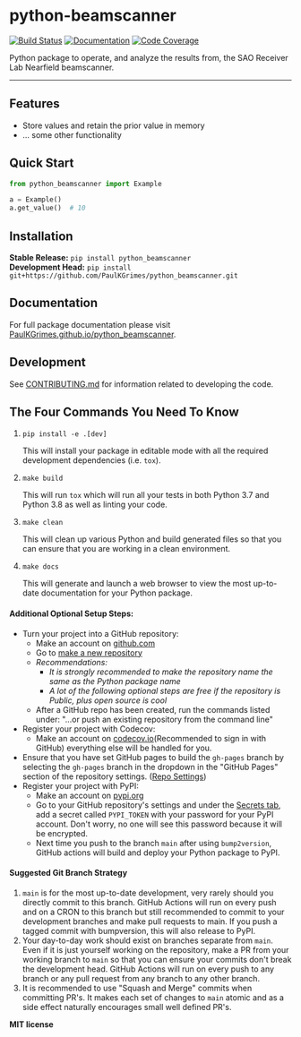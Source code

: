 # python-beamscanner

[![Build Status](https://github.com/PaulKGrimes/python_beamscanner/workflows/Build%20Main/badge.svg)](https://github.com/PaulKGrimes/python_beamscanner/actions)
[![Documentation](https://github.com/PaulKGrimes/python_beamscanner/workflows/Documentation/badge.svg)](https://PaulKGrimes.github.io/python_beamscanner/)
[![Code Coverage](https://codecov.io/gh/PaulKGrimes/python_beamscanner/branch/main/graph/badge.svg)](https://codecov.io/gh/PaulKGrimes/python_beamscanner)

Python package to operate, and analyze the results from, the SAO Receiver Lab Nearfield beamscanner.

---

## Features

-   Store values and retain the prior value in memory
-   ... some other functionality

## Quick Start

```python
from python_beamscanner import Example

a = Example()
a.get_value()  # 10
```

## Installation

**Stable Release:** `pip install python_beamscanner`<br>
**Development Head:** `pip install git+https://github.com/PaulKGrimes/python_beamscanner.git`

## Documentation

For full package documentation please visit [PaulKGrimes.github.io/python_beamscanner](https://PaulKGrimes.github.io/python_beamscanner).

## Development

See [CONTRIBUTING.md](CONTRIBUTING.md) for information related to developing the code.

## The Four Commands You Need To Know

1. `pip install -e .[dev]`

    This will install your package in editable mode with all the required development
    dependencies (i.e. `tox`).

2. `make build`

    This will run `tox` which will run all your tests in both Python 3.7
    and Python 3.8 as well as linting your code.

3. `make clean`

    This will clean up various Python and build generated files so that you can ensure
    that you are working in a clean environment.

4. `make docs`

    This will generate and launch a web browser to view the most up-to-date
    documentation for your Python package.

#### Additional Optional Setup Steps:

-   Turn your project into a GitHub repository:
    -   Make an account on [github.com](https://github.com)
    -   Go to [make a new repository](https://github.com/new)
    -   _Recommendations:_
        -   _It is strongly recommended to make the repository name the same as the Python
            package name_
        -   _A lot of the following optional steps are *free* if the repository is Public,
            plus open source is cool_
    -   After a GitHub repo has been created, run the commands listed under:
        "...or push an existing repository from the command line"
-   Register your project with Codecov:
    -   Make an account on [codecov.io](https://codecov.io)(Recommended to sign in with GitHub)
        everything else will be handled for you.
-   Ensure that you have set GitHub pages to build the `gh-pages` branch by selecting the
    `gh-pages` branch in the dropdown in the "GitHub Pages" section of the repository settings.
    ([Repo Settings](https://github.com/PaulKGrimes/python_beamscanner/settings))
-   Register your project with PyPI:
    -   Make an account on [pypi.org](https://pypi.org)
    -   Go to your GitHub repository's settings and under the
        [Secrets tab](https://github.com/PaulKGrimes/python_beamscanner/settings/secrets/actions),
        add a secret called `PYPI_TOKEN` with your password for your PyPI account.
        Don't worry, no one will see this password because it will be encrypted.
    -   Next time you push to the branch `main` after using `bump2version`, GitHub
        actions will build and deploy your Python package to PyPI.

#### Suggested Git Branch Strategy

1. `main` is for the most up-to-date development, very rarely should you directly
   commit to this branch. GitHub Actions will run on every push and on a CRON to this
   branch but still recommended to commit to your development branches and make pull
   requests to main. If you push a tagged commit with bumpversion, this will also release to PyPI.
2. Your day-to-day work should exist on branches separate from `main`. Even if it is
   just yourself working on the repository, make a PR from your working branch to `main`
   so that you can ensure your commits don't break the development head. GitHub Actions
   will run on every push to any branch or any pull request from any branch to any other
   branch.
3. It is recommended to use "Squash and Merge" commits when committing PR's. It makes
   each set of changes to `main` atomic and as a side effect naturally encourages small
   well defined PR's.


**MIT license**


